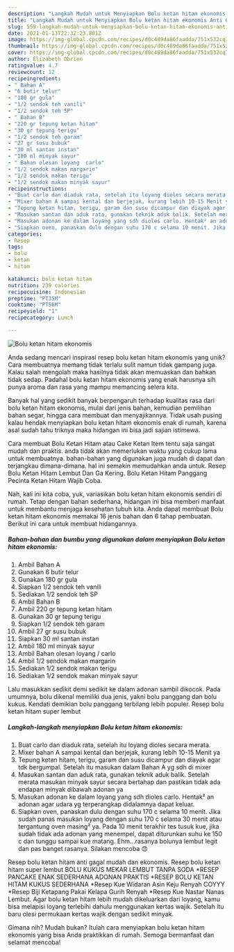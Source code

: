 ```yaml
---
description: "Langkah Mudah untuk Menyiapkan Bolu ketan hitam ekonomis Anti Gagal"
title: "Langkah Mudah untuk Menyiapkan Bolu ketan hitam ekonomis Anti Gagal"
slug: 559-langkah-mudah-untuk-menyiapkan-bolu-ketan-hitam-ekonomis-anti-gagal
date: 2021-01-13T22:32:23.801Z
image: https://img-global.cpcdn.com/recipes/d0c489da86faadda/751x532cq70/bolu-ketan-hitam-ekonomis-foto-resep-utama.jpg
thumbnail: https://img-global.cpcdn.com/recipes/d0c489da86faadda/751x532cq70/bolu-ketan-hitam-ekonomis-foto-resep-utama.jpg
cover: https://img-global.cpcdn.com/recipes/d0c489da86faadda/751x532cq70/bolu-ketan-hitam-ekonomis-foto-resep-utama.jpg
author: Elizabeth Obrien
ratingvalue: 4.7
reviewcount: 12
recipeingredient:
- " Bahan A"
- "6 butir telur"
- "180 gr gula"
- "1/2 sendok teh vanili"
- "1/2 sendok teh SP"
- " Bahan B"
- "220 gr tepung ketan hitam"
- "30 gr tepung terigu"
- "1/2 sendok teh garam"
- "27 gr susu bubuk"
- "30 ml santan instan"
- "180 ml minyak sayur"
- " Bahan olesan loyang  carlo"
- "1/2 sendok makan margarin"
- "1/2 sendok makan terigu"
- "1/2 sendok makan minyak sayur"
recipeinstructions:
- "Buat carlo dan diaduk rata, setelah itu loyang dioles secara merata."
- "Mixer bahan A sampai kental dan berjejak, kurang lebih 10-15 Menit ya"
- "Tepung ketan hitam, terigu, garam dan susu dicampur dan diayak agar tdk bergumpal. Setelah itu masukan dalam Bahan A yg sdh di mixer"
- "Masukan santan dan aduk rata, gunakan teknik aduk balik. Setelah merata masukan minyak sayur secara bertahap dan pastikan tidak ada endapan minyak dibawah adonan ya"
- "Masukan adonan ke dalam loyang yang sdh dioles carlo. Hentak² an adonan agar udara yg terperangkap didalamnya dapat keluar."
- "Siapkan oven, panaskan dulu dengan suhu 170 c selama 10 menit. Jika sudah panas masukan loyang dengan suhu 170 c selama 30 menit atau tergantung oven masing² ya. Pada 10 menit terakhir tes tusuk kue, jika sudah tidak ada adonan yang menempel, dapat diturunkan suhu ke 150 c dan tunggu sampai kue matang. Ehm...rasanya bolunya lembut legit dan pas banget rasanya. Silakan mencoba 😍"
categories:
- Resep
tags:
- bolu
- ketan
- hitam

katakunci: bolu ketan hitam 
nutrition: 239 calories
recipecuisine: Indonesian
preptime: "PT35M"
cooktime: "PT56M"
recipeyield: "1"
recipecategory: Lunch

---
```



![Bolu ketan hitam ekonomis](https://img-global.cpcdn.com/recipes/d0c489da86faadda/751x532cq70/bolu-ketan-hitam-ekonomis-foto-resep-utama.jpg)

Anda sedang mencari inspirasi resep bolu ketan hitam ekonomis yang unik? Cara membuatnya memang tidak terlalu sulit namun tidak gampang juga. Kalau salah mengolah maka hasilnya tidak akan memuaskan dan bahkan tidak sedap. Padahal bolu ketan hitam ekonomis yang enak harusnya sih punya aroma dan rasa yang mampu memancing selera kita.

Banyak hal yang sedikit banyak berpengaruh terhadap kualitas rasa dari bolu ketan hitam ekonomis, mulai dari jenis bahan, kemudian pemilihan bahan segar, hingga cara membuat dan menyajikannya. Tidak usah pusing kalau hendak menyiapkan bolu ketan hitam ekonomis enak di rumah, karena asal sudah tahu triknya maka hidangan ini bisa jadi sajian istimewa.

Cara membuat Bolu Ketan Hitam atau Cake Ketan Item tentu saja sangat mudah dan praktis. anda tidak akan memerlukan waktu yang cukup lama untuk membuatnya. bahan-bahan yang digunakan juga mudah di dapat dan terjangkau dimana-dimana. hal ini semakin memudahkan anda untuk. Resep Bolu Ketan Hitam Lembut Dan Ga Kering. Bolu Ketan Hitam Panggang Pecinta Ketan Hitam Wajib Coba.


Nah, kali ini kita coba, yuk, variasikan bolu ketan hitam ekonomis sendiri di rumah. Tetap dengan bahan sederhana, hidangan ini bisa memberi manfaat untuk membantu menjaga kesehatan tubuh kita. Anda dapat membuat Bolu ketan hitam ekonomis memakai 16 jenis bahan dan 6 tahap pembuatan. Berikut ini cara untuk membuat hidangannya.

<!--inarticleads1-->

##### Bahan-bahan dan bumbu yang digunakan dalam menyiapkan Bolu ketan hitam ekonomis:

1. Ambil  Bahan A
1. Gunakan 6 butir telur
1. Gunakan 180 gr gula
1. Siapkan 1/2 sendok teh vanili
1. Sediakan 1/2 sendok teh SP
1. Ambil  Bahan B
1. Ambil 220 gr tepung ketan hitam
1. Gunakan 30 gr tepung terigu
1. Siapkan 1/2 sendok teh garam
1. Ambil 27 gr susu bubuk
1. Siapkan 30 ml santan instan
1. Ambil 180 ml minyak sayur
1. Ambil  Bahan olesan loyang / carlo
1. Ambil 1/2 sendok makan margarin
1. Sediakan 1/2 sendok makan terigu
1. Sediakan 1/2 sendok makan minyak sayur


Lalu masukkan sedikit demi sedikit ke dalam adonan sambil dikocok. Pada umumnya, bolu dikenal memiliki dua jenis, yakni bolu panggang dan bolu kukus. Kendati demikian bolu panggang terbilang lebih populer. Resep bolu ketan hitam super lembut 

<!--inarticleads2-->

##### Langkah-langkah menyiapkan Bolu ketan hitam ekonomis:

1. Buat carlo dan diaduk rata, setelah itu loyang dioles secara merata.
1. Mixer bahan A sampai kental dan berjejak, kurang lebih 10-15 Menit ya
1. Tepung ketan hitam, terigu, garam dan susu dicampur dan diayak agar tdk bergumpal. Setelah itu masukan dalam Bahan A yg sdh di mixer
1. Masukan santan dan aduk rata, gunakan teknik aduk balik. Setelah merata masukan minyak sayur secara bertahap dan pastikan tidak ada endapan minyak dibawah adonan ya
1. Masukan adonan ke dalam loyang yang sdh dioles carlo. Hentak² an adonan agar udara yg terperangkap didalamnya dapat keluar.
1. Siapkan oven, panaskan dulu dengan suhu 170 c selama 10 menit. Jika sudah panas masukan loyang dengan suhu 170 c selama 30 menit atau tergantung oven masing² ya. Pada 10 menit terakhir tes tusuk kue, jika sudah tidak ada adonan yang menempel, dapat diturunkan suhu ke 150 c dan tunggu sampai kue matang. Ehm...rasanya bolunya lembut legit dan pas banget rasanya. Silakan mencoba 😍


Resep bolu ketan hitam anti gagal mudah dan ekonomis. Resep bolu ketan hitam super lembut BOLU KUKUS MEKAR LEMBUT TANPA SODA *RESEP PANCAKE ENAK SEDERHANA ADONAN PRAKTIS *RESEP BOLU KETAN HITAM KUKUS SEDERHANA *Resep Kue Widaran Asin Keju Renyah COYYY *Resep Biji Ketapang Pakai Kelapa Gurih Renyah *Resep Kue Nastar Nanas Lembut. Agar bolu ketan hitam lebih mudah dikeluarkan dari loyang, kamu bisa melapisi loyang terlebihi dahulu menggunakan kertas wajik. Setelah itu baru olesi permukaan kertas wajik dengan sedikit minyak. 

Gimana nih? Mudah bukan? Itulah cara menyiapkan bolu ketan hitam ekonomis yang bisa Anda praktikkan di rumah. Semoga bermanfaat dan selamat mencoba!
